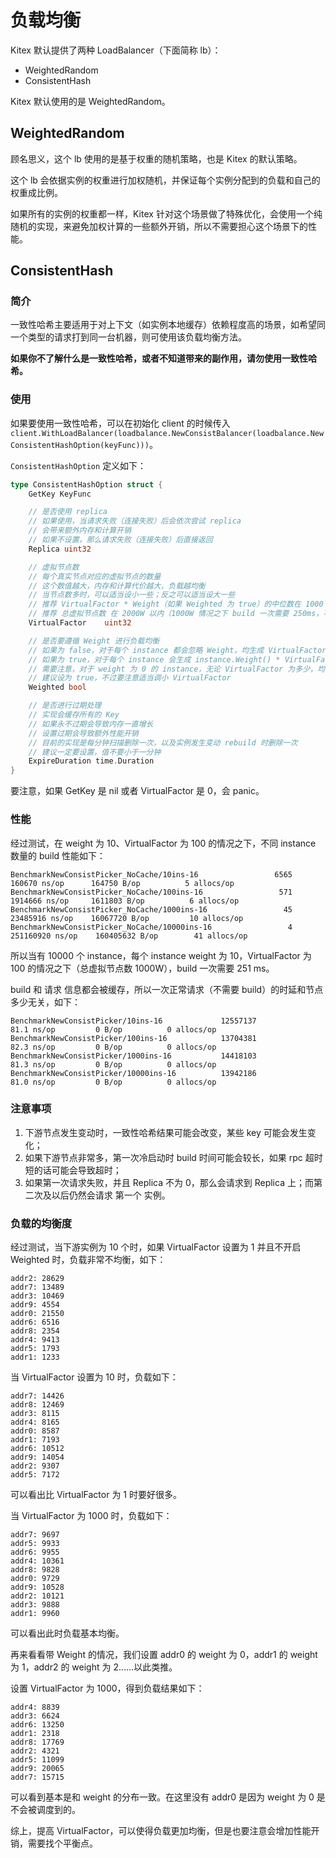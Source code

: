 # 负载均衡

Kitex 默认提供了两种 LoadBalancer（下面简称 lb）：

* WeightedRandom
* ConsistentHash

Kitex 默认使用的是 WeightedRandom。

## WeightedRandom

顾名思义，这个 lb 使用的是基于权重的随机策略，也是 Kitex 的默认策略。

这个 lb 会依据实例的权重进行加权随机，并保证每个实例分配到的负载和自己的权重成比例。

如果所有的实例的权重都一样，Kitex 针对这个场景做了特殊优化，会使用一个纯随机的实现，来避免加权计算的一些额外开销，所以不需要担心这个场景下的性能。

## ConsistentHash

### 简介

一致性哈希主要适用于对上下文（如实例本地缓存）依赖程度高的场景，如希望同一个类型的请求打到同一台机器，则可使用该负载均衡方法。

**如果你不了解什么是一致性哈希，或者不知道带来的副作用，请勿使用一致性哈希。**

### 使用

如果要使用一致性哈希，可以在初始化 client 的时候传入`client.WithLoadBalancer(loadbalance.NewConsistBalancer(loadbalance.NewConsistentHashOption(keyFunc)))`。

`ConsistentHashOption` 定义如下：

```go
type ConsistentHashOption struct {
    GetKey KeyFunc

    // 是否使用 replica
    // 如果使用，当请求失败（连接失败）后会依次尝试 replica
    // 会带来额外内存和计算开销
    // 如果不设置，那么请求失败（连接失败）后直接返回
    Replica uint32

    // 虚拟节点数
    // 每个真实节点对应的虚拟节点的数量
    // 这个数值越大，内存和计算代价越大，负载越均衡
    // 当节点数多时，可以适当设小一些；反之可以适当设大一些
    // 推荐 VirtualFactor * Weight（如果 Weighted 为 true）的中位数在 1000 左右，负载应当已经很均衡了
    // 推荐 总虚拟节点数 在 2000W 以内（1000W 情况之下 build 一次需要 250ms，不过为后台 build 理论上 3s 内均无问题）
    VirtualFactor    uint32

    // 是否要遵循 Weight 进行负载均衡
    // 如果为 false，对于每个 instance 都会忽略 Weight，均生成 VirtualFactor 个虚拟节点，进行无差别负载均衡
    // 如果为 true，对于每个 instance 会生成 instance.Weight() * VirtualFactor 个虚拟节点
    // 需要注意，对于 weight 为 0 的 instance，无论 VirtualFactor 为多少，均不会生成虚拟节点
    // 建议设为 true，不过要注意适当调小 VirtualFactor
    Weighted bool

    // 是否进行过期处理
    // 实现会缓存所有的 Key
    // 如果永不过期会导致内存一直增长
    // 设置过期会导致额外性能开销
    // 目前的实现是每分钟扫描删除一次，以及实例发生变动 rebuild 时删除一次
    // 建议一定要设置，值不要小于一分钟
    ExpireDuration time.Duration
}
```

要注意，如果 GetKey 是 nil 或者 VirtualFactor 是 0，会 panic。

### 性能

经过测试，在 weight 为 10、VirtualFactor 为 100 的情况之下，不同 instance 数量的 build 性能如下：

```
BenchmarkNewConsistPicker_NoCache/10ins-16                 6565        160670 ns/op      164750 B/op          5 allocs/op
BenchmarkNewConsistPicker_NoCache/100ins-16                 571       1914666 ns/op     1611803 B/op          6 allocs/op
BenchmarkNewConsistPicker_NoCache/1000ins-16                 45      23485916 ns/op    16067720 B/op         10 allocs/op
BenchmarkNewConsistPicker_NoCache/10000ins-16                 4     251160920 ns/op    160405632 B/op        41 allocs/op
```

所以当有 10000 个 instance，每个 instance weight 为 10，VirtualFactor 为 100 的情况之下（总虚拟节点数 1000W），build 一次需要 251 ms。

build 和 请求 信息都会被缓存，所以一次正常请求（不需要 build）的时延和节点多少无关，如下：

````
BenchmarkNewConsistPicker/10ins-16             12557137            81.1 ns/op         0 B/op          0 allocs/op 
BenchmarkNewConsistPicker/100ins-16            13704381            82.3 ns/op         0 B/op          0 allocs/op 
BenchmarkNewConsistPicker/1000ins-16           14418103            81.3 ns/op         0 B/op          0 allocs/op 
BenchmarkNewConsistPicker/10000ins-16          13942186            81.0 ns/op         0 B/op          0 allocs/op
````

### 注意事项

1. 下游节点发生变动时，一致性哈希结果可能会改变，某些 key 可能会发生变化；
2. 如果下游节点非常多，第一次冷启动时 build 时间可能会较长，如果 rpc 超时短的话可能会导致超时；
3. 如果第一次请求失败，并且 Replica 不为 0，那么会请求到 Replica 上；而第二次及以后仍然会请求 第一个 实例。

### 负载的均衡度

经过测试，当下游实例为 10 个时，如果 VirtualFactor 设置为 1 并且不开启 Weighted 时，负载非常不均衡，如下：

```
addr2: 28629
addr7: 13489
addr3: 10469
addr9: 4554
addr0: 21550
addr6: 6516
addr8: 2354
addr4: 9413
addr5: 1793
addr1: 1233
```

当 VirtualFactor 设置为 10 时，负载如下：

```
addr7: 14426
addr8: 12469
addr3: 8115
addr4: 8165
addr0: 8587
addr1: 7193
addr6: 10512
addr9: 14054
addr2: 9307
addr5: 7172
```

可以看出比 VirtualFactor 为 1 时要好很多。

当 VirtualFactor 为 1000 时，负载如下：

```
addr7: 9697
addr5: 9933
addr6: 9955
addr4: 10361
addr8: 9828
addr0: 9729
addr9: 10528
addr2: 10121
addr3: 9888
addr1: 9960
```

可以看出此时负载基本均衡。

再来看看带 Weight 的情况，我们设置 addr0 的 weight 为 0，addr1 的 weight 为 1，addr2 的 weight 为 2……以此类推。

设置 VirtualFactor 为 1000，得到负载结果如下：

```
addr4: 8839
addr3: 6624
addr6: 13250
addr1: 2318
addr8: 17769
addr2: 4321
addr5: 11099
addr9: 20065
addr7: 15715
```

可以看到基本是和 weight 的分布一致。在这里没有 addr0 是因为 weight 为 0 是不会被调度到的。

综上，提高 VirtualFactor，可以使得负载更加均衡，但是也要注意会增加性能开销，需要找个平衡点。